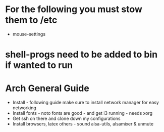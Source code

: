 # For the following you must stow them to /etc
* mouse-settings

# shell-progs need to be added to bin if wanted to run

# Arch General Guide
* Install - following guide make sure to install network manager for easy networking
* Install fonts - noto fonts are good - and get i3 running - needs xorg
* Get ssh on there and clone down my configurations
* Install browsers, latex others - sound alsa-utils, alsamixer & unmute
